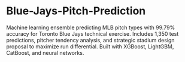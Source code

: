 # Blue-Jays-Pitch-Prediction
Machine learning ensemble predicting MLB pitch types with 99.79% accuracy for Toronto Blue Jays technical exercise. Includes 1,350 test predictions, pitcher tendency analysis, and strategic stadium design proposal to maximize run differential. Built with XGBoost, LightGBM, CatBoost, and neural networks.
